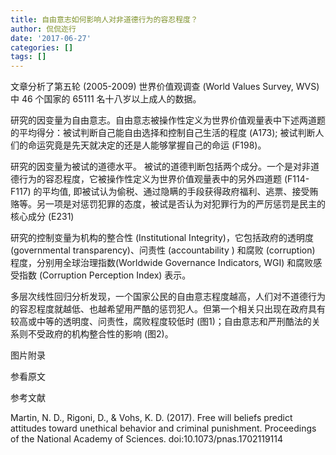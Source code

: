 ```yaml
---
title: 自由意志如何影响人对非道德行为的容忍程度？
author: 侃侃迩行
date: '2017-06-27'
categories: []
tags: []
---
```


文章分析了第五轮 (2005-2009) 世界价值观调查 (World Values Survey, WVS) 中 46 个国家的 65111 名十八岁以上成人的数据。

研究的因变量为自由意志。自由意志被操作性定义为世界价值观量表中下述两道题的平均得分：被试判断自己能自由选择和控制自己生活的程度 (A173); 被试判断人们的命运究竟是先天就决定的还是人能够掌握自己的命运 (F198)。

研究的因变量为被试的道德水平。 被试的道德判断包括两个成分。一个是对非道德行为的容忍程度，它被操作性定义为世界价值观量表中的另外四道题 (F114-F117) 的平均值, 即被试认为偷税、通过隐瞒的手段获得政府福利、逃票、接受贿赂等。另一项是对惩罚犯罪的态度，被试是否认为对犯罪行为的严厉惩罚是民主的核心成分 (E231)

研究的控制变量为机构的整合性 (Institutional Integrity)，它包括政府的透明度 (governmental transparency)、问责性 (accountability 
) 和腐败 (corruption) 程度，分别用全球治理指数(Worldwide Governance Indicators, WGI) 和腐败感受指数 (Corruption Perception Index) 表示。

多层次线性回归分析发现，一个国家公民的自由意志程度越高，人们对不道德行为的容忍程度就越低、也越希望用严酷的惩罚犯人。但第一个相关只出现在政府具有较高或中等的透明度、问责性，腐败程度较低时 (图1)；自由意志和严刑酷法的关系则不受政府的机构整合性的影响 (图2)。

图片附录

参看原文

参考文献

Martin, N. D., Rigoni, D., & Vohs, K. D. (2017). Free will beliefs predict attitudes toward unethical behavior and criminal punishment. Proceedings of the National Academy of Sciences. doi:10.1073/pnas.1702119114
